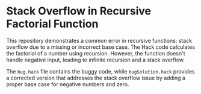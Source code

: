 # Stack Overflow in Recursive Factorial Function

This repository demonstrates a common error in recursive functions: stack overflow due to a missing or incorrect base case. The Hack code calculates the factorial of a number using recursion. However, the function doesn't handle negative input, leading to infinite recursion and a stack overflow.

The `bug.hack` file contains the buggy code, while `bugSolution.hack` provides a corrected version that addresses the stack overflow issue by adding a proper base case for negative numbers and zero.
